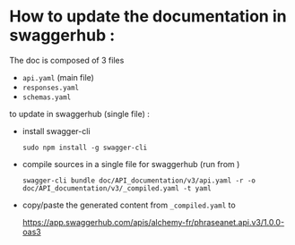 # How to update the documentation in swaggerhub :

The doc is composed of 3 files
- `api.yaml`  (main file)
- `responses.yaml`
- `schemas.yaml`

to update in swaggerhub (single file) :
- install swagger-cli   
  
    `sudo npm install -g swagger-cli`


- compile sources in a single file for swaggerhub (run from <phraseanet-dir>)

    `swagger-cli bundle doc/API_documentation/v3/api.yaml -r -o doc/API_documentation/v3/_compiled.yaml -t yaml`


- copy/paste the generated content from `_compiled.yaml` to
  
    https://app.swaggerhub.com/apis/alchemy-fr/phraseanet.api.v3/1.0.0-oas3
